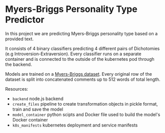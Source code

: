 # Myers-Briggs Personality Type Predictor

In this project we are predicting Myers-Briggs personality type based on a provided text. 

It consists of 4 binary classifiers predicting 4 different pairs of Dichotomies (e.g Introversion-Extraversion). Every classifier runs on a separate container and is connected to the outside of the kubernetes pod through the backend.

Models are trained on a [Myers-Briggs dataset](https://www.kaggle.com/datasnaek/mbti-type). Every original row of the dataset is split into concatenated comments up to 512 words of total length.

Resources:

+ `backend` node.js backend
+ `create_files` pipeline to create transformation objects in pickle format, train and save the model
+ `model_container` python scipts and Docker file used to build the model's Docker container
+ `k8s_manifests` kubernetes deployment and service manifests
